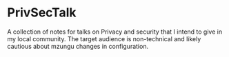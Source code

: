 # PrivSecTalk

A collection of notes for talks on Privacy and security that I intend to give in my local community. The target audience is non-technical and likely cautious about mzungu changes in configuration. 
